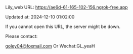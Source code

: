 Lily_web URL: https://ae6d-61-165-102-156.ngrok-free.app

Updated at: 2024-12-10 01:02:00

If you cannot open this URL, the server might be down.

Please contact: 

goley04@foxmail.com Or Wechat:GL_yeaH